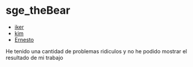# sge_theBear

- [iker](https://github.com/Iker-Ns/sge_theBear_F/tree/iker)
- [kim](https://github.com/Iker-Ns/sge_theBear_F/tree/kim)
- [Ernesto](https://github.com/Iker-Ns/sge_theBear_F/tree/ernesto)

He tenido una cantidad de problemas ridiculos y no he podido mostrar el resultado de mi trabajo
